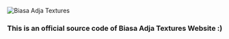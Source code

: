![Biasa Adja Textures](https://biasaadjatextures.cf/images/biasaaja_pfp.png "Biasa Adja Textures")

### This is an official source code of Biasa Adja Textures Website :)
